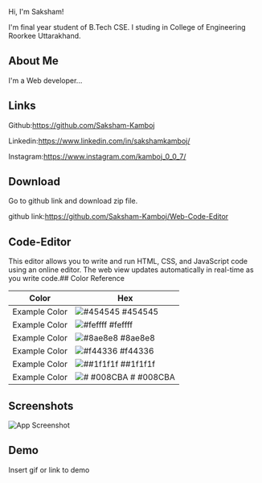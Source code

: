 
Hi, I'm Saksham!

I'm final year student of B.Tech CSE. I studing in College of Engineering Roorkee Uttarakhand.


##  About Me
I'm a Web developer...
## Links
Github:https://github.com/Saksham-Kamboj

Linkedin:https://www.linkedin.com/in/sakshamkamboj/

Instagram:https://www.instagram.com/kamboj_0_0_7/
## Download

Go to github link and download zip file.

github link:https://github.com/Saksham-Kamboj/Web-Code-Editor
## Code-Editor

This editor allows you to write and run HTML, CSS, and JavaScript code using an online editor. The web view updates automatically in real-time as you write code.## Color Reference

| Color             | Hex                                                                |
| ----------------- | ------------------------------------------------------------------ |
| Example Color | ![#454545](https://via.placeholder.com/10/0a192f?text=+)  #454545 |
| Example Color | ![#feffff](https://via.placeholder.com/10/feffff?text=+)  #feffff |
| Example Color | ![#8ae8e8](https://via.placeholder.com/10/8ae8e8?text=+) #8ae8e8 |
| Example Color | ![#f44336](https://via.placeholder.com/10/f44336?text=+)  #f44336 |
| Example Color | ![##1f1f1f](https://via.placeholder.com/10/1f1f1f?text=+)  ##1f1f1f|
| Example Color | ![# #008CBA](https://via.placeholder.com/10/008CBA?text=+)  # #008CBA |


## Screenshots

![App Screenshot](https://via.placeholder.com/468x300?text=App+Screenshot+Here)


## Demo

Insert gif or link to demo

